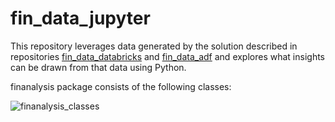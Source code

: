 # fin_data_jupyter

This repository leverages data generated by the solution described in repositories [fin_data_databricks](https://github.com/SenYaEn/fin_data_databricks) and [fin_data_adf](https://github.com/SenYaEn/fin_data_adf) and explores what insights can be drawn from that data using Python.

finanalysis package consists of the following classes:

![finanalysis_classes](https://github.com/SenYaEn/fin_data_jupyter/assets/58121577/fa966885-e8c7-4056-8ab9-eb06c43adfc7)
